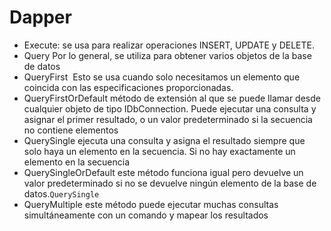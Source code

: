 # Dapper
- Execute:
	se usa para realizar operaciones INSERT, UPDATE y DELETE.
- Query
	Por lo general, se utiliza para obtener varios objetos de la base de datos
- QueryFirst
	 Esto se usa cuando solo necesitamos un elemento que coincida con las especificaciones proporcionadas.
- QueryFirstOrDefault
	método de extensión al que se puede llamar desde cualquier objeto de tipo IDbConnection. Puede ejecutar una consulta y asignar el primer resultado, o un valor predeterminado si la secuencia no contiene elementos
- QuerySingle
	ejecuta una consulta y asigna el resultado siempre que solo haya un elemento en la secuencia. Si no hay exactamente un elemento en la secuencia
- QuerySingleOrDefault
	  este método funciona igual pero devuelve un valor predeterminado si no se devuelve ningún elemento de la base de datos.`QuerySingle`
- QueryMultiple
	este método puede ejecutar muchas consultas simultáneamente con un comando y mapear los resultados
	